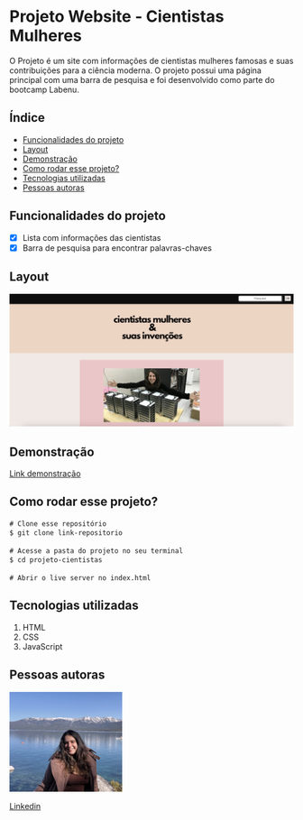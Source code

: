 # **Projeto Website - Cientistas Mulheres**

O Projeto é um site com informações de cientistas mulheres famosas e suas contribuições para a ciência moderna. O projeto possui uma página principal com uma barra de pesquisa e foi desenvolvido como parte do bootcamp Labenu.

## **Índice**
- <a href="#funcionalidades-do-projeto">Funcionalidades do projeto</a>
- <a href="#layout">Layout</a>
- <a href="#demonstracao">Demonstração</a>
- <a href="#como-rodar-esse-projeto">Como rodar esse projeto?</a>
- <a href="#tecnologias-utilizadas">Tecnologias utilizadas</a>
- <a href="#pessoas-autoras">Pessoas autoras</a>

## **Funcionalidades do projeto**
- [x] Lista com informações das cientistas
- [x] Barra de pesquisa para encontrar palavras-chaves

## **Layout**
![tela-inicial](./media/homepage.png)

## **Demonstração**
[Link demonstração](https://constance03.github.io/projeto-cientistas/)

## **Como rodar esse projeto?**

```
# Clone esse repositório
$ git clone link-repositorio

# Acesse a pasta do projeto no seu terminal
$ cd projeto-cientistas

# Abrir o live server no index.html

```

## **Tecnologias utilizadas**

1. HTML
2. CSS
3. JavaScript


## **Pessoas autoras**

<img style="width:200px" src="./media/photo-readme.png" alt="imagem de desenvolvedora">

[Linkedin](https://www.linkedin.com/in/mariaconstance/)

